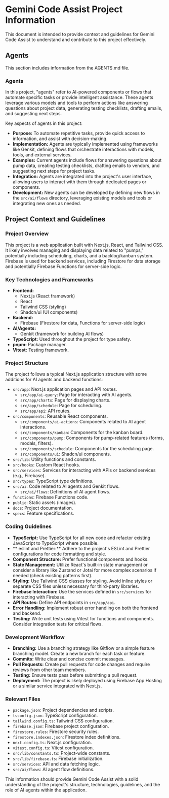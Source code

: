# Gemini Code Assist Project Information

This document is intended to provide context and guidelines for Gemini Code Assist to understand and contribute to this project effectively.

## Agents

This section includes information from the AGENTS.md file.

### Agents

In this project, "agents" refer to AI-powered components or flows that automate specific tasks or provide intelligent assistance. These agents leverage various models and tools to perform actions like answering questions about project data, generating testing checklists, drafting emails, and suggesting next steps.

Key aspects of agents in this project:

*   **Purpose:** To automate repetitive tasks, provide quick access to information, and assist with decision-making.
*   **Implementation:** Agents are typically implemented using frameworks like Genkit, defining flows that orchestrate interactions with models, tools, and external services.
*   **Examples:** Current agents include flows for answering questions about pump data, creating testing checklists, drafting emails to vendors, and suggesting next steps for project tasks.
*   **Integration:** Agents are integrated into the project's user interface, allowing users to interact with them through dedicated pages or components.
*   **Development:** New agents can be developed by defining new flows in the `src/ai/flows` directory, leveraging existing models and tools or integrating new ones as needed.

## Project Context and Guidelines

### Project Overview

This project is a web application built with Next.js, React, and Tailwind CSS. It likely involves managing and displaying data related to "pumps," potentially including scheduling, charts, and a backlog/kanban system. Firebase is used for backend services, including Firestore for data storage and potentially Firebase Functions for server-side logic.

### Key Technologies and Frameworks

*   **Frontend:**
    *   Next.js (React framework)
    *   React
    *   Tailwind CSS (styling)
    *   Shadcn/ui (UI components)
*   **Backend:**
    *   Firebase (Firestore for data, Functions for server-side logic)
*   **AI/Agents:**
    *   Genkit (framework for building AI flows)
*   **TypeScript:** Used throughout the project for type safety.
*   **pnpm:** Package manager.
*   **Vitest:** Testing framework.

### Project Structure

The project follows a typical Next.js application structure with some additions for AI agents and backend functions:

*   `src/app`: Next.js application pages and API routes.
    *   `src/app/ai-query`: Page for interacting with AI agents.
    *   `src/app/charts`: Page for displaying charts.
    *   `src/app/schedule`: Page for scheduling.
    *   `src/app/api`: API routes.
*   `src/components`: Reusable React components.
    *   `src/components/ai-actions`: Components related to AI agent interactions.
    *   `src/components/kanban`: Components for the kanban board.
    *   `src/components/pump`: Components for pump-related features (forms, modals, filters).
    *   `src/components/schedule`: Components for the scheduling page.
    *   `src/components/ui`: Shadcn/ui components.
*   `src/lib`: Utility functions and constants.
*   `src/hooks`: Custom React hooks.
*   `src/services`: Services for interacting with APIs or backend services (e.g., Firebase).
*   `src/types`: TypeScript type definitions.
*   `src/ai`: Code related to AI agents and Genkit flows.
    *   `src/ai/flows`: Definitions of AI agent flows.
*   `functions`: Firebase Functions code.
*   `public`: Static assets (images).
*   `docs`: Project documentation.
*   `specs`: Feature specifications.

### Coding Guidelines

*   **TypeScript:** Use TypeScript for all new code and refactor existing JavaScript to TypeScript where possible.
*   ** eslint and Prettier:** Adhere to the project's ESLint and Prettier configurations for code formatting and style.
*   **Component Structure:** Prefer functional components and hooks.
*   **State Management:** Utilize React's built-in state management or consider a library like Zustand or Jotai for more complex scenarios if needed (check existing patterns first).
*   **Styling:** Use Tailwind CSS classes for styling. Avoid inline styles or separate CSS files unless necessary for third-party libraries.
*   **Firebase Interaction:** Use the services defined in `src/services` for interacting with Firebase.
*   **API Routes:** Define API endpoints in `src/app/api`.
*   **Error Handling:** Implement robust error handling on both the frontend and backend.
*   **Testing:** Write unit tests using Vitest for functions and components. Consider integration tests for critical flows.

### Development Workflow

*   **Branching:** Use a branching strategy like Gitflow or a simple feature branching model. Create a new branch for each task or feature.
*   **Commits:** Write clear and concise commit messages.
*   **Pull Requests:** Create pull requests for code changes and require reviews from other team members.
*   **Testing:** Ensure tests pass before submitting a pull request.
*   **Deployment:** The project is likely deployed using Firebase App Hosting or a similar service integrated with Next.js.

### Relevant Files

*   `package.json`: Project dependencies and scripts.
*   `tsconfig.json`: TypeScript configuration.
*   `tailwind.config.ts`: Tailwind CSS configuration.
*   `firebase.json`: Firebase project configuration.
*   `firestore.rules`: Firestore security rules.
*   `firestore.indexes.json`: Firestore index definitions.
*   `next.config.ts`: Next.js configuration.
*   `vitest.config.ts`: Vitest configuration.
*   `src/lib/constants.ts`: Project-wide constants.
*   `src/lib/firebase.ts`: Firebase initialization.
*   `src/services`: API and data fetching logic.
*   `src/ai/flows`: AI agent flow definitions.

This information should provide Gemini Code Assist with a solid understanding of the project's structure, technologies, guidelines, and the role of AI agents within the application.